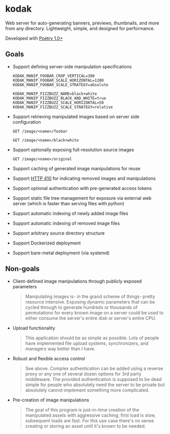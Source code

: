 # kodak

Web server for auto-generating banners, previews, thumbnails, and more from any directory.
Lightweight, simple, and designed for performance.

Developed with [Poetry 1.0+](https://python-poetry.org/)

## Goals

- Support defining server-side manipulation specifications

  ```
  KODAK_MANIP_FOOBAR_CROP_VERTICAL=300
  KODAK_MANIP_FOOBAR_SCALE_HORIZONTAL=1200
  KODAK_MANIP_FOOBAR_SCALE_STRATEGY=absolute

  KODAK_MANIP_FIZZBUZZ_NAME=black+white
  KODAK_MANIP_FIZZBUZZ_BLACK_AND_WHITE=true
  KODAK_MANIP_FIZZBUZZ_SCALE_HORIZONTAL=50
  KODAK_MANIP_FIZZBUZZ_SCALE_STRATEGY=relative
  ```

- Support retrieving manipulated images based on server side configuration

  ```
  GET /image/<name>/foobar

  GET /image/<name>/black+white
  ```

- Support optionally exposing full-resolution source images

  ```
  GET /image/<name>/original
  ```

- Support caching of generated image manipulations for reuse

- Support [HTTP 410](https://httpstatuses.com/410) for indicating removed images and
  manipulations

- Support optional authentication with pre-generated access tokens

- Support static file tree management for exposure via external web server (which is faster
  than serving files with python)

- Support automatic indexing of newly added image files

- Support automatic indexing of removed image files

- Support arbitrary source directory structure

- Support Dockerized deployment

- Support bare-metal deployment (via systemd)

## Non-goals

- Client-defined image manipulations through publicly exposed parameters

  > Manipulating images is- in the grand scheme of things- pretty resource intensive. Exposing
  > dynamic parameters that can be cycled through to generate hundreds or thousands of
  > permutations for every known image on a server could be used to either consume the
  > server's entire disk or server's entire CPU.

- Upload functionality

  > This application should be as simple as possible. Lots of people have implemented file
  > upload systems, synchronizers, and managers way better than I have.

- Robust and flexible access control

  > See above. Complex authentication can be added using a reverse proxy or any one of several
  > dozen options for 3rd party middleware. The provided authentication is supposed to be
  > dead simple for people who absolutely need the server to be private but absolutely cannot
  > implement something more complicated.

- Pre-creation of image manipulations

  > The goal of this program is just-in-time creation of the manipulated assets with
  > aggressive caching; first load is slow, subsequent loads are fast. For this use case
  > there's no sense creating or storing an asset until it's known to be needed.
